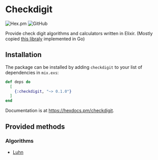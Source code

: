 # Checkdigit
![Hex.pm](https://img.shields.io/hexpm/v/checkdigit)
![GitHub](https://img.shields.io/github/license/tacomeet/checkdigit)

Provide check digit algorithms and calculators written in Elixir. (Mostly copied [this libraly](https://github.com/osamingo/checkdigit) implemented in Go)

## Installation

The package can be installed
by adding `checkdigit` to your list of dependencies in `mix.exs`:

```elixir
def deps do
  [
    {:checkdigit, "~> 0.1.0"}
  ]
end
```

Documentation is at <https://hexdocs.pm/checkdigit>.

## Provided methods

### Algorithms

- [Luhn](https://en.wikipedia.org/wiki/Luhn_algorithm)


